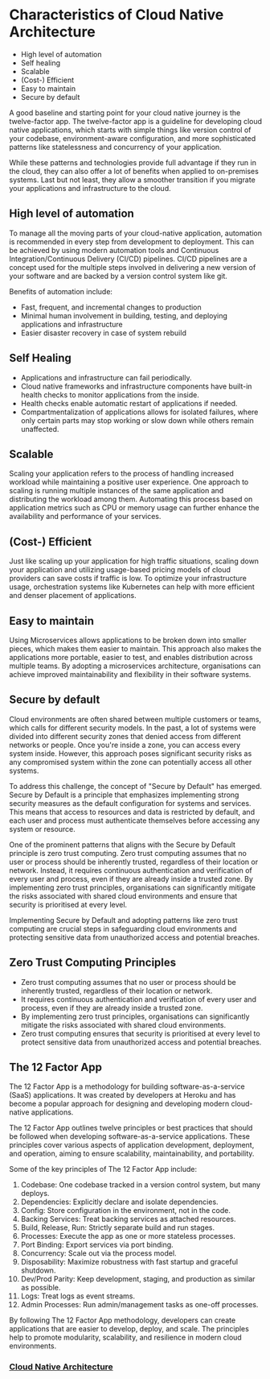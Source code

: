 # **Characteristics of Cloud Native Architecture**

- High level of automation
- Self healing
- Scalable
- (Cost-) Efficient
- Easy to maintain
- Secure by default

A good baseline and starting point for your cloud native journey is the twelve-factor app. The twelve-factor app is a guideline for developing cloud native applications, which starts with simple things like version control of your codebase, environment-aware configuration, and more sophisticated patterns like statelessness and concurrency of your application.

While these patterns and technologies provide full advantage if they run in the cloud, they can also offer a lot of benefits when applied to on-premises systems. Last but not least, they allow a smoother transition if you migrate your applications and infrastructure to the cloud.

## **High level of automation**

To manage all the moving parts of your cloud-native application, automation is recommended in every step from development to deployment. This can be achieved by using modern automation tools and Continuous Integration/Continuous Delivery (CI/CD) pipelines. CI/CD pipelines are a concept used for the multiple steps involved in delivering a new version of your software and are backed by a version control system like git.

Benefits of automation include:

- Fast, frequent, and incremental changes to production
- Minimal human involvement in building, testing, and deploying applications and infrastructure
- Easier disaster recovery in case of system rebuild

## **Self Healing**

- Applications and infrastructure can fail periodically.
- Cloud native frameworks and infrastructure components have built-in health checks to monitor applications from the inside.
- Health checks enable automatic restart of applications if needed.
- Compartmentalization of applications allows for isolated failures, where only certain parts may stop working or slow down while others remain unaffected.

## **Scalable**

Scaling your application refers to the process of handling increased workload while maintaining a positive user experience. One approach to scaling is running multiple instances of the same application and distributing the workload among them. Automating this process based on application metrics such as CPU or memory usage can further enhance the availability and performance of your services.

## **(Cost-) Efficient**

Just like scaling up your application for high traffic situations, scaling down your application and utilizing usage-based pricing models of cloud providers can save costs if traffic is low. To optimize your infrastructure usage, orchestration systems like Kubernetes can help with more efficient and denser placement of applications.

## **Easy to maintain**

Using Microservices allows applications to be broken down into smaller pieces, which makes them easier to maintain. This approach also makes the applications more portable, easier to test, and enables distribution across multiple teams. By adopting a microservices architecture, organisations can achieve improved maintainability and flexibility in their software systems.

## **Secure by default**

Cloud environments are often shared between multiple customers or teams, which calls for different security models. In the past, a lot of systems were divided into different security zones that denied access from different networks or people. Once you're inside a zone, you can access every system inside. However, this approach poses significant security risks as any compromised system within the zone can potentially access all other systems.

To address this challenge, the concept of "Secure by Default" has emerged. Secure by Default is a principle that emphasizes implementing strong security measures as the default configuration for systems and services. This means that access to resources and data is restricted by default, and each user and process must authenticate themselves before accessing any system or resource.

One of the prominent patterns that aligns with the Secure by Default principle is zero trust computing. Zero trust computing assumes that no user or process should be inherently trusted, regardless of their location or network. Instead, it requires continuous authentication and verification of every user and process, even if they are already inside a trusted zone. By implementing zero trust principles, organisations can significantly mitigate the risks associated with shared cloud environments and ensure that security is prioritised at every level.

Implementing Secure by Default and adopting patterns like zero trust computing are crucial steps in safeguarding cloud environments and protecting sensitive data from unauthorized access and potential breaches.

## **Zero Trust Computing Principles**

- Zero trust computing assumes that no user or process should be inherently trusted, regardless of their location or network.
- It requires continuous authentication and verification of every user and process, even if they are already inside a trusted zone.
- By implementing zero trust principles, organisations can significantly mitigate the risks associated with shared cloud environments.
- Zero trust computing ensures that security is prioritised at every level to protect sensitive data from unauthorized access and potential breaches.

## **The 12 Factor App**

The 12 Factor App is a methodology for building software-as-a-service (SaaS) applications. It was created by developers at Heroku and has become a popular approach for designing and developing modern cloud-native applications.

The 12 Factor App outlines twelve principles or best practices that should be followed when developing software-as-a-service applications. These principles cover various aspects of application development, deployment, and operation, aiming to ensure scalability, maintainability, and portability.

Some of the key principles of The 12 Factor App include:

1. Codebase: One codebase tracked in a version control system, but many deploys.
2. Dependencies: Explicitly declare and isolate dependencies.
3. Config: Store configuration in the environment, not in the code.
4. Backing Services: Treat backing services as attached resources.
5. Build, Release, Run: Strictly separate build and run stages.
6. Processes: Execute the app as one or more stateless processes.
7. Port Binding: Export services via port binding.
8. Concurrency: Scale out via the process model.
9. Disposability: Maximize robustness with fast startup and graceful shutdown.
10. Dev/Prod Parity: Keep development, staging, and production as similar as possible.
11. Logs: Treat logs as event streams.
12. Admin Processes: Run admin/management tasks as one-off processes.

By following The 12 Factor App methodology, developers can create applications that are easier to develop, deploy, and scale. The principles help to promote modularity, scalability, and resilience in modern cloud environments.

### [**Cloud Native Architecture**](https://kevinsulatra.github.io/k8snotes/kcna_notes/cloud_native_architecture/cn_arch.html)
